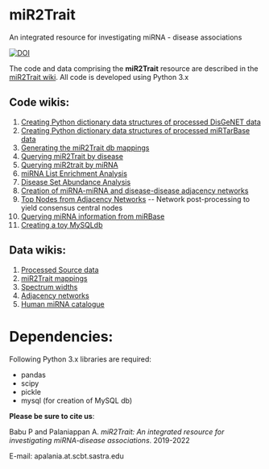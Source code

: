 # miR2Trait
An integrated resource for investigating miRNA - disease associations

[![DOI](https://zenodo.org/badge/DOI/10.5281/zenodo.7002878.svg)](https://doi.org/10.5281/zenodo.7002878)

The code and data comprising the **miR2Trait** resource are described in the [miR2Trait wiki](https://github.com/miR2Trait/miR2Trait/wiki). All code is developed using Python 3.x

## Code wikis:
1. [Creating Python dictionary data structures of processed DisGeNET data](https://github.com/miR2Trait/miR2Trait/wiki/Dictionaries-of-processed-DisGeNET-data)
2. [Creating Python dictionary data structures of processed miRTarBase data](https://github.com/miR2Trait/miR2Trait/wiki/Dictionaries-of-processed-miRTarBase-data)
3. [Generating the miR2Trait db mappings](https://github.com/miR2Trait/miR2Trait/wiki/Creating-the-miR2Trait-database-mappings)
4. [Querying miR2Trait by disease](https://github.com/miR2Trait/miR2Trait/wiki/miR2Trait:-Query-by-disease)
5. [Querying miR2trait by miRNA](https://github.com/miR2Trait/miR2Trait/wiki/miR2Trait:-Query-by-miRNA)
6. [miRNA List Enrichment Analysis](https://github.com/miR2Trait/miR2Trait/wiki/miRNA-List-Enrichment-Analysis)
7. [Disease Set Abundance Analysis](https://github.com/miR2Trait/miR2Trait/wiki/Disease-Set-Abundance-Analysis)
8. [Creation of miRNA-miRNA and disease-disease adjacency networks](https://github.com/miR2Trait/miR2Trait/wiki/Adjacency-Network-creation-for-miRNAs-and-Diseases)
9. [Top Nodes from Adjacency Networks](https://github.com/miR2Trait/miR2Trait/wiki/Top-Nodes-from-Adjacency-Networks) -- Network post-processing to yield consensus central nodes 
10. [Querying miRNA information from miRBase](https://github.com/miR2Trait/miR2Trait/wiki/Querying-miRNA-information-from-miRBase)
11. [Creating a toy MySQLdb](https://github.com/miR2Trait/miR2Trait/wiki/Creating-a-MySQLdb:-toy-example)

## Data wikis:
1. [Processed Source data](https://github.com/miR2Trait/miR2Trait/wiki/Data::Processed-Source-data)
2. [miR2Trait mappings](https://github.com/miR2Trait/miR2Trait/wiki/Data::pickled-mappings)
3. [Spectrum widths](https://github.com/miR2Trait/miR2Trait/wiki/Data::Spectrum-widths)
4. [Adjacency networks](https://github.com/miR2Trait/miR2Trait/wiki/Data::Adjacency-Networks)
5. [Human miRNA catalogue](https://github.com/miR2Trait/miR2Trait/wiki/Data::miRBase_human)

# Dependencies:
Following Python 3.x libraries are required:
- pandas
- scipy
- pickle
- mysql (for creation of MySQL db)

**Please be sure to cite us**:

Babu P and Palaniappan A. *miR2Trait: An integrated resource for investigating miRNA-disease associations*. 2019-2022

E-mail: apalania.at.scbt.sastra.edu


